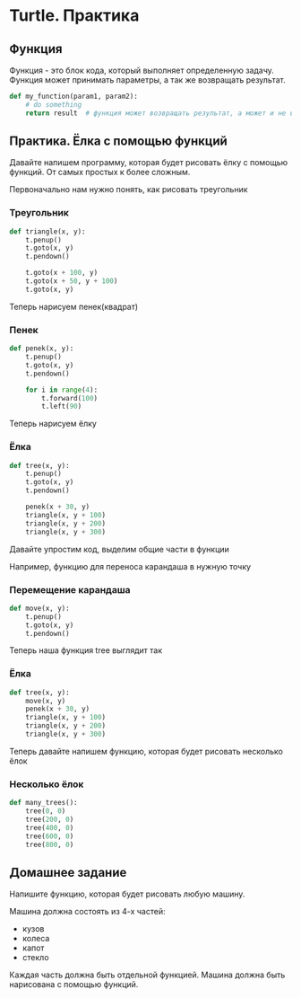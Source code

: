 # Turtle. Практика

## Функция

Функция - это блок кода, который выполняет определенную задачу. Функция может принимать параметры, а так же возвращать
результат.

```python
def my_function(param1, param2):
    # do something
    return result  # функция может возвращать результат, а может и не возвращать
```

## Практика. Ёлка с помощью функций

Давайте напишем программу, которая будет рисовать ёлку с помощью функций.
От самых простых к более сложным.

Первоначально нам нужно понять, как рисовать треугольник

### Треугольник

```python
def triangle(x, y):
    t.penup()
    t.goto(x, y)
    t.pendown()

    t.goto(x + 100, y)
    t.goto(x + 50, y + 100)
    t.goto(x, y)
```

Теперь нарисуем пенек(квадрат)

### Пенек

```python
def penek(x, y):
    t.penup()
    t.goto(x, y)
    t.pendown()

    for i in range(4):
        t.forward(100)
        t.left(90)
```

Теперь нарисуем ёлку

### Ёлка

```python
def tree(x, y):
    t.penup()
    t.goto(x, y)
    t.pendown()

    penek(x + 30, y)
    triangle(x, y + 100)
    triangle(x, y + 200)
    triangle(x, y + 300)
```

Давайте упростим код, выделим общие части в функции

Например, функцию для переноса карандаша в нужную точку

### Перемещение карандаша

```python
def move(x, y):
    t.penup()
    t.goto(x, y)
    t.pendown()
```

Теперь наша функция tree выглядит так

### Ёлка

```python
def tree(x, y):
    move(x, y)
    penek(x + 30, y)
    triangle(x, y + 100)
    triangle(x, y + 200)
    triangle(x, y + 300)
```

Теперь давайте напишем функцию, которая будет рисовать несколько ёлок

### Несколько ёлок

```python
def many_trees():
    tree(0, 0)
    tree(200, 0)
    tree(400, 0)
    tree(600, 0)
    tree(800, 0)
```

## Домашнее задание

Напишите функцию, которая будет рисовать любую машину. 

Машина должна состоять из 4-х частей: 
- кузов 
- колеса 
- капот 
- стекло

Каждая часть должна быть отдельной функцией.
Машина должна быть нарисована с помощью функций.